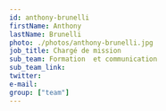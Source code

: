 ```yaml
---
id: anthony-brunelli
firstName: Anthony
lastName: Brunelli
photo: ./photos/anthony-brunelli.jpg
job_title: Chargé de mission
sub_team: Formation  et communication
sub_team_link:
twitter:
e-mail:
group: ["team"]
---
```


